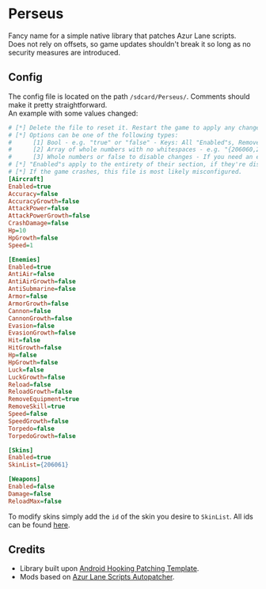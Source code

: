# Perseus
Fancy name for a simple native library that patches Azur Lane scripts.  
Does not rely on offsets, so game updates shouldn't break it so long as no security measures are introduced.

## Config
The config file is located on the path `/sdcard/Perseus/`. Comments should make it pretty straightforward.  
An example with some values changed:
```ini
# [*] Delete the file to reset it. Restart the game to apply any changes.
# [*] Options can be one of the following types:
#      [1] Bool - e.g. "true" or "false" - Keys: All "Enabled"s, RemoveEquipment and RemoveSkill.
#      [2] Array of whole numbers with no whitespaces - e.g. "{206060,206061}" - Keys: Only SkinList.
#      [3] Whole numbers or false to disable changes - If you need an example you're five - Keys: All the ones not mentioned above.
# [*] "Enabled"s apply to the entirety of their section, if they're disabled everything will be.
# [*] If the game crashes, this file is most likely misconfigured.
[Aircraft]
Enabled=true
Accuracy=false
AccuracyGrowth=false
AttackPower=false
AttackPowerGrowth=false
CrashDamage=false
Hp=10
HpGrowth=false
Speed=1

[Enemies]
Enabled=true
AntiAir=false
AntiAirGrowth=false
AntiSubmarine=false
Armor=false
ArmorGrowth=false
Cannon=false
CannonGrowth=false
Evasion=false
EvasionGrowth=false
Hit=false
HitGrowth=false
Hp=false
HpGrowth=false
Luck=false
LuckGrowth=false
Reload=false
ReloadGrowth=false
RemoveEquipment=true
RemoveSkill=true
Speed=false
SpeedGrowth=false
Torpedo=false
TorpedoGrowth=false

[Skins]
Enabled=true
SkinList={206061}

[Weapons]
Enabled=false
Damage=false
ReloadMax=false
```
To modify skins simply add the `id` of the skin you desire to `SkinList`. All ids can be found [here](https://raw.githubusercontent.com/AzurLaneTools/AzurLaneData/main/EN/ShareCfg/ship_skin_template.json).

## Credits
* Library built upon [Android Hooking Patching Template](https://github.com/LGLTeam/Android-Hooking-Patching-Template).
* Mods based on [Azur Lane Scripts Autopatcher](https://github.com/n0k0m3/Azur-Lane-Scripts-Autopatcher).